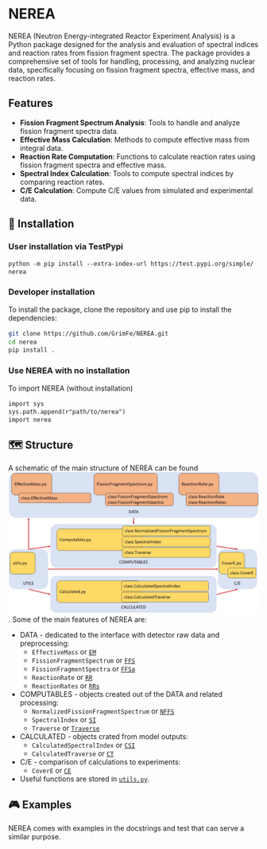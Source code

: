 # NEREA 

NEREA (Neutron Energy-integrated Reactor Experiment Analysis) is a Python package designed for the analysis and evaluation of spectral indices and reaction rates from fission fragment spectra. The package provides a comprehensive set of tools for handling, processing, and analyzing nuclear data, specifically focusing on fission fragment spectra, effective mass, and reaction rates.

## Features

- **Fission Fragment Spectrum Analysis**: Tools to handle and analyze fission fragment spectra data.
- **Effective Mass Calculation**: Methods to compute effective mass from integral data.
- **Reaction Rate Computation**: Functions to calculate reaction rates using fission fragment spectra and effective mass.
- **Spectral Index Calculation**: Tools to compute spectral indices by comparing reaction rates.
- **C/E Calculation**: Compute C/E values from simulated and experimental data.

## 🔧 Installation
### User installation via TestPypi
```
python -m pip install --extra-index-url https://test.pypi.org/simple/ nerea
```

### Developer installation
To install the package, clone the repository and use pip to install the dependencies:
```sh
git clone https://github.com/GrimFe/NEREA.git
cd nerea
pip install .
```
### Use NEREA with no installation
To import NEREA (without installation)
```
import sys
sys.path.append(r"path/to/nerea")
import nerea
```
## 🗺️ Structure

A schematic of the main structure of NEREA can be found ![here](https://github.com/GrimFe/NEREA/blob/main/img/Structure.jpg).
Some of the main features of NEREA are:
* DATA - dedicated to the interface with detector raw data and preprocessing:
   - `EffectiveMass` or [`EM`](https://github.com/GrimFe/NEREA/blob/main/nerea/EffectiveMass.py)
   - `FissionFragmentSpectrum` or [`FFS`](https://github.com/GrimFe/NEREA/blob/main/nerea/FissionFragmentSpectrum.py)
   - `FissionFragmentSpectra` or [`FFSa`](https://github.com/GrimFe/NEREA/blob/main/nerea/FissionFragmentSpectrum.py)
   - `ReactionRate` or [`RR`](https://github.com/GrimFe/NEREA/blob/main/nerea/ReactionRate.py)
   - `ReactionRates` or [`RRs`](https://github.com/GrimFe/NEREA/blob/main/nerea/ReactionRate.py)
* COMPUTABLES - objects created out of the DATA and related processing:
  - `NormalizedFissionFragmentSpectrum` or [`NFFS`](https://github.com/GrimFe/NEREA/blob/main/nerea/Experimental.py)
  - `SpectralIndex` or [`SI`](https://github.com/GrimFe/NEREA/blob/main/nerea/Experimental.py)
  - `Traverse` or [`Traverse`](https://github.com/GrimFe/NEREA/blob/main/nerea/Experimental.py)
* CALCULATED - objects crated from model outputs:
  - `CalculatedSpectralIndex` or [`CSI`](https://github.com/GrimFe/NEREA/blob/main/nerea/Calculated.py)
  - `CalculatedTraverse` or [`CT`](https://github.com/GrimFe/NEREA/blob/main/nerea/Calculated.py)
* C/E - comparison of calculations to experiments:
  - `CoverE` or [`CE`](https://github.com/GrimFe/NEREA/blob/main/nerea/Comparisons.py)
* Useful functions are stored in [`utils.py`](https://github.com/GrimFe/NEREA/blob/main/nerea/utils.py).

## 🎮 Examples

NEREA comes with examples in the docstrings and test that can serve a similar purpose.
